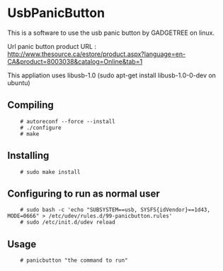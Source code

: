 UsbPanicButton
==============

This is a software to use the usb panic button by GADGETREE on linux.

Url panic button product URL : http://www.thesource.ca/estore/product.aspx?language=en-CA&product=8003038&catalog=Online&tab=1

This appliation uses libusb-1.0 (sudo apt-get install libusb-1.0-0-dev on ubuntu)

Compiling
---------

        # autoreconf --force --install
        # ./configure
        # make
    
Installing
----------

        # sudo make install
    
Configuring to run as normal user
---------------------------------

        # sudo bash -c 'echo "SUBSYSTEM==usb, SYSFS{idVendor}==1d43, MODE=0666" > /etc/udev/rules.d/99-panicbutton.rules'
        # sudo /etc/init.d/udev reload

Usage
----

        # panicbutton "the command to run"


